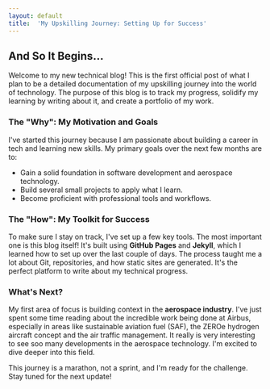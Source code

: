 ```yaml
---
layout: default
title:  'My Upskilling Journey: Setting Up for Success'
---
```


## And So It Begins...

Welcome to my new technical blog! This is the first official post of what I plan to be a detailed documentation of my upskilling journey into the world of technology. The purpose of this blog is to track my progress, solidify my learning by writing about it, and create a portfolio of my work.

### The "Why": My Motivation and Goals

I've started this journey because I am passionate about building a career in tech and learning new skills. My primary goals over the next few months are to:
* Gain a solid foundation in software development and aerospace technology.
* Build several small projects to apply what I learn.
* Become proficient with professional tools and workflows.

### The "How": My Toolkit for Success

To make sure I stay on track, I've set up a few key tools. The most important one is this blog itself! It's built using **GitHub Pages** and **Jekyll**, which I learned how to set up over the last couple of days. The process taught me a lot about Git, repositories, and how static sites are generated. It's the perfect platform to write about my technical progress.

### What's Next?

My first area of focus is building context in the **aerospace industry**. I've just spent some time reading about the incredible work being done at Airbus, especially in areas like sustainable aviation fuel (SAF), the ZEROe hydrogen aircraft concept and the air traffic management. It really is very interesting to see soo many developments in the aerospace technology.
I'm excited to dive deeper into this field.

This journey is a marathon, not a sprint, and I'm ready for the challenge. Stay tuned for the next update!
